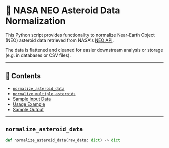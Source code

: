 # 🚀 NASA NEO Asteroid Data Normalization

This Python script provides functionality to normalize Near-Earth Object (NEO) asteroid data retrieved from NASA's [NEO API](https://api.nasa.gov/).

The data is flattened and cleaned for easier downstream analysis or storage (e.g. in databases or CSV files).

---

## 📜 Contents

- [`normalize_asteroid_data`](#normalize_asteroid_data)
- [`normalize_multiple_asteroids`](#normalize_multiple_asteroids)
- [Sample Input Data](#sample-input-data)
- [Usage Example](#usage-example)
- [Sample Output](#sample-output)

---

## `normalize_asteroid_data`

```python
def normalize_asteroid_data(raw_data: dict) -> dict
